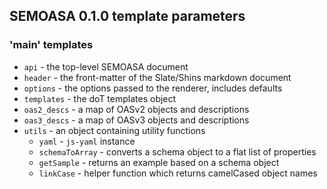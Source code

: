 ## SEMOASA 0.1.0 template parameters

### 'main' templates

* `api` - the top-level SEMOASA document
* `header` - the front-matter of the Slate/Shins markdown document
* `options` - the options passed to the renderer, includes defaults
* `templates` - the doT templates object
* `oas2_descs` - a map of OASv2 objects and descriptions
* `oas3_descs` - a map of OASv3 objects and descriptions
* `utils` - an object containing utility functions
  * `yaml` - `js-yaml` instance
  * `schemaToArray` - converts a schema object to a flat list of properties
  * `getSample` - returns an example based on a schema object
  * `linkCase` - helper function which returns camelCased object names

